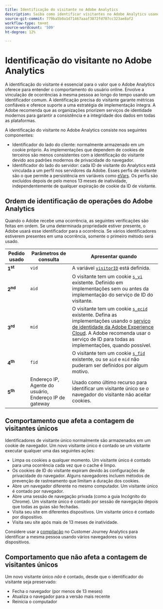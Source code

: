 ```yaml
---
title: Identificação do visitante no Adobe Analytics
description: Saiba como identificar visitantes no Adobe Analytics usando as práticas recomendadas mais recentes.
source-git-commit: 779ba5b0a1d71467aaaf3872fd707cc323ae8af2
workflow-type: tm+mt
source-wordcount: '509'
ht-degree: 12%

---
```


# Identificação do visitante no Adobe Analytics

A identificação do visitante é essencial para o valor que o Adobe Analytics oferece para entender o comportamento do usuário online. Envolve a vinculação de ocorrências à mesma pessoa ao longo do tempo usando um identificador comum. A identificação precisa do visitante garante métricas confiáveis e oferece suporte a uma estratégia de implementação íntegra. A Adobe recomenda que as organizações priorizem serviços de identidade modernos para garantir a consistência e a integridade dos dados em todas as plataformas.

A identificação do visitante no Adobe Analytics consiste nos seguintes componentes:

* Identificador do lado do cliente: normalmente armazenado em um cookie próprio. As implementações que dependem de cookies de terceiros são menos consistentes com a identificação do visitante devido aos padrões modernos de privacidade do navegador.
* Identificador do lado do servidor: cada ID de visitante do Analytics está vinculada a um perfil nos servidores da Adobe. Esses perfis de visitante são o que permite a persistência em variáveis como [eVars](/help/components/dimensions/evar.md). Os perfis são excluídos depois de pelo menos 13 meses de inatividade, independentemente de qualquer expiração de cookie da ID de visitante.

## Ordem de identificação de operações do Adobe Analytics

Quando o Adobe recebe uma ocorrência, as seguintes verificações são feitas em ordem. Se uma determinada propriedade estiver presente, o Adobe usará esse identificador para a ocorrência. Se vários identificadores estiverem presentes em uma ocorrência, somente o primeiro método será usado.

| Pedido usado | Parâmetros de consulta | Apresentar quando |
|---|---|---|
| **1<sup>st</sup>** | `vid` | A variável [`visitorID`](/help/implement/vars/config-vars/visitorid.md) está definida. |
| **2<sup>nd</sup>** | `aid` | O visitante tem um cookie [`s_vi`](https://experienceleague.adobe.com/pt-br/docs/core-services/interface/data-collection/cookies/analytics) existente. Definido em implementações sem ou antes da implementação do serviço de ID do visitante. |
| **3<sup>rd</sup>** | `mid` | O visitante tem um cookie [`s_ecid`](https://experienceleague.adobe.com/pt-br/docs/core-services/interface/data-collection/cookies/analytics) existente. Defina as implementações usando o [serviço de identidade da Adobe Experience Cloud](https://experienceleague.adobe.com/docs/id-service/using/home.html?lang=pt-BR). A Adobe recomenda usar o serviço de ID para todas as implementações, quando possível. |
| **4<sup>th</sup>** | `fid` | O visitante tem um cookie [`s_fid`](https://experienceleague.adobe.com/pt-br/docs/core-services/interface/data-collection/cookies/analytics) existente, ou se `aid` e `mid` não puderam ser definidos por algum motivo. |
| **5<sup>th</sup>** | Endereço IP, Agente do usuário, Endereço IP de gateway | Usado como último recurso para identificar um visitante único se o navegador do visitante não aceitar cookies. |

## Comportamento que afeta a contagem de visitantes únicos

Identificadores de visitante único normalmente são armazenados em um cookie de navegador. Um novo visitante único é contado se um visitante executar qualquer uma das seguintes ações:

* Limpa os cookies a qualquer momento. Um visitante único é contado para uma ocorrência cada vez que o cache é limpo.
* Os cookies de ID do visitante expiram devido às configurações de privacidade do navegador. Alguns navegadores incluem métodos de prevenção de rastreamento que limitam a duração dos cookies.
* Abre um navegador diferente no mesmo computador. Um visitante único é contado por navegador.
* Abre uma sessão de navegação privada (como a guia Incógnito do Chrome). Um visitante único é contado por sessão de navegação depois que todas as guias são fechadas.
* Visita seu site em diferentes dispositivos. Um visitante único é contado por dispositivo.
* Visita seu site após mais de 13 meses de inatividade.

Considere usar a [compilação](https://experienceleague.adobe.com/pt-br/docs/analytics-platform/using/stitching/overview) no Customer Journey Analytics para identificar a mesma pessoa usando vários navegadores ou vários dispositivos.

## Comportamento que não afeta a contagem de visitantes únicos

Um novo visitante único *não* é contado, desde que o identificador do visitante seja preservado:

* Fecha o navegador (por menos de 13 meses)
* Atualiza o navegador para a versão mais recente
* Reinicia o computador
